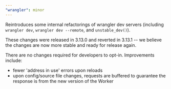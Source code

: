 ```yaml
---
"wrangler": minor
---
```


Reintroduces some internal refactorings of wrangler dev servers (including `wrangler dev`, `wrangler dev --remote`, and `unstable_dev()`).

These changes were released in 3.13.0 and reverted in 3.13.1 -- we believe the changes are now more stable and ready for release again.

There are no changes required for developers to opt-in. Improvements include:

- fewer 'address in use' errors upon reloads
- upon config/source file changes, requests are buffered to guarantee the response is from the new version of the Worker
